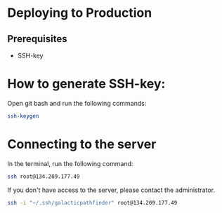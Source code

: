 # Deploying to Production

## Prerequisites

- SSH-key

# How to generate SSH-key:

Open git bash and run the following commands:

```bash
ssh-keygen
```


# Connecting to the server
In the terminal, run the following command:
```bash
ssh root@134.209.177.49
```
If you don't have access to the server, please contact the administrator.

```bash
ssh -i "~/.ssh/galacticpathfinder" root@134.209.177.49
```

